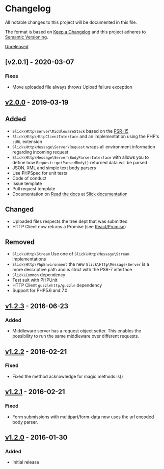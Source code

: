 # Changelog

All notable changes to this project will be documented in this file.

The format is based on [Keep a Changelog](http://keepachangelog.com/en/1.0.0/)
and this project adheres to [Semantic Versioning](http://semver.org/spec/v2.0.0.html).

[Unreleased]

## [v2.0.1] - 2020-03-07
### Fixes
- Move uploaded file always throws Upload failure exception

## [v2.0.0] - 2019-03-19
## Added
- ``Slick\Http\Server\MiddlewareStack`` based on the [PSR-15](https://www.php-fig.org/psr/psr-15/)
- ``Slick\Http\HttpClientInterface`` and an implementation using the PHP's ``cURL`` extension
- ``Slick\Http\Message\Server\Request`` wraps all environment information regarding incoming request
- ``Slick\Http\Message\Server\BodyParserInterface`` with allows you to define how ``Request::getParsedBody()``
  returned data will be parsed
- JSON, XML and simple text body parsers
- Use PHPSpec for unit tests 
- Code of conduct
- Issue template
- Pull request template
- Documentation on [Read the docs](https://readthedocs.org/) at [Slick documentation](http://www.slick-framework.com)

## Changed
- Uploaded files respects the tree dept that was submitted
- HTTP Client now returns a Promise (see [React/Promise](https://github.com/reactphp/promise))

## Removed
- ``Slick\Http\Stream`` Use one of ``Slick\Http\Message\Stream`` implementations
- ``Slick\Http\PhpEnvironment`` the new ``Slick\Http\Message\Server`` is a more descriptive
  path and is strict with the PSR-7 interface
- ``Slick\Common`` dependency
- Test suit with PHPUnit
- HTTP Client ``guzzlehttp/guzzle`` dependency
- Support for PHP5.6 and 7.0

## [v1.2.3] - 2016-06-23
### Added
- Middleware server has a request object setter. This enables the possibility
  to run the same middleware over different requests.

## [v1.2.2] - 2016-02-21
### Fixed
- Fixed the method acknowledge for magic methods is<Method>()

## [v1.2.1] - 2016-02-21
### Fixed
- Form submissions with multipart/form-data now uses the url encoded body parser.

## [v1.2.0] - 2016-01-30 
### Added
- Initial release

[Unreleased]: https://github.com/slickframework/http/compare/v2.0.0...HEAD
[v2.0.0]: https://github.com/slickframework/http/compare/v1.2.3...v2.0.0
[v1.2.3]: https://github.com/slickframework/http/compare/v1.2.2...v1.2.3
[v1.2.2]: https://github.com/slickframework/http/compare/v1.2.1...v1.2.2
[v1.2.1]: https://github.com/slickframework/http/compare/v1.2.0...v1.2.1
[v1.2.0]: https://github.com/slickframework/http/compare/479ea2e...v1.2.0
